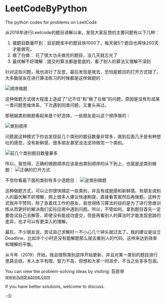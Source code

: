 # LeetCodeByPython
The python codes for problems on LeetCode 

从2018年进行Leetcode的题目讲解以来，发现大家反馈的主要问题有以下几种：

1. 被题目数量吓到：目前题库中的题目快1000了，每天做5个题目也得快200天才能做完。
2. 做了白做： 花了很大功夫做完的题目，没几天就忘光了
3. 最优解不好理解：提交的算法都是垫底的，看了别人的算法又理解不深刻

针对这些问题，我也进行了反思，最后发现是我去，恐怕是题目的打开方式错了。大多数朋友在进行算法练习的时候都是这样做题的：

![顺序做题](https://upload-images.jianshu.io/upload_images/1369466-6db53e58728a1a19.png?imageMogr2/auto-orient/strip%7CimageView2/2/w/1240)

这种做题方式很大程度上造成了“记不住”和“做了白做”的问题，原因是没有形成某一类问题思维体系，下次遇到同类问题，又重头来过。

那根据类别做题看起来是个好选择，一些朋友是以这个顺序做的：

![类别顺序](https://upload-images.jianshu.io/upload_images/1369466-2fde007be8a75457.png?imageMogr2/auto-orient/strip%7CimageView2/2/w/1240)

问题是这种模式下你会发现前几个类别的题目数量非常多，做到后面几乎是有种想吐的感觉，没有新鲜感，很多朋友甚至没法坚持做完一个类别。

![前几个类别题目数量暴多](https://upload-images.jianshu.io/upload_images/1369466-f1aca2be3fbf92be.png?imageMogr2/auto-orient/strip%7CimageView2/2/w/1240)

所以，我觉得，正确的做题顺序应该是由类别顺序的从下到上，也就是逆类别做题：
![正确的打开方式](https://upload-images.jianshu.io/upload_images/1369466-70b17f01cc838e29.png?imageMogr2/auto-orient/strip%7CimageView2/2/w/1240)

不信你看最下面的类别有多少道题目：
![逆类别做题](https://upload-images.jianshu.io/upload_images/1369466-49ad301ee107251f.png?imageMogr2/auto-orient/strip%7CimageView2/2/w/1240)

这种做题方式，可以让你很快搞定一些类别，并且有成就感和新鲜感。有朋友说别人的最优解不好理解，网上很多人建议快速刷提，直接看答案然后再做题。这种方式我并不赞同，除了急着找工作的朋友，我觉得练习算法的目的是为了进行思维训练从而更好的解决我们实际应用中遇到问题。所以，不管如何，拿到题目首先一定要尝试自己去解答，即使没有能成功提交，但是再看别人的算法时才能发现思路的差异，也才可以有更深入的理解。

最后，不少朋友说，尝试自己求解时一不小心几个钟头就过去了。我的建议是设立Deadline，比如半个小时还没有能解题那么就去看别人的代码，这样来达到效率和理解的平衡。

从今年（2019）开始，我会按照类别逆序开始更新，并且对某一类别的题目进行思路总结。本人水平有限，智力不高，但想和大家一同进步，不当之处多多包涵。


You can view the problem-solving ideas by visiting:
苔原带 www.tundrazone.com

If you have better solutions, welcome to discuss.

:-D
